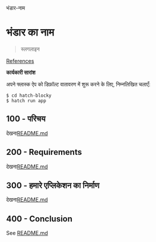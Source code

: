 भंडार-नाम

# भंडार का नाम

> स्लगलाइन

[References](./REFERENCES.md)

**कार्यकारी सारांश**

अपने फ्लास्क ऐप को डिफ़ॉल्ट वातावरण में शुरू करने के लिए, निम्नलिखित चलाएँ:

    $ cd hatch-blocky
    $ hatch run app

## 100 - परिचय

देखना[README.md](./100/README.md)

## 200 - Requirements

देखना[README.md](./200/README.md)

## 300 - हमारे एप्लिकेशन का निर्माण

देखना[README.md](./300/README.md)

## 400 - Conclusion

See [README.md](./400/README.md)
